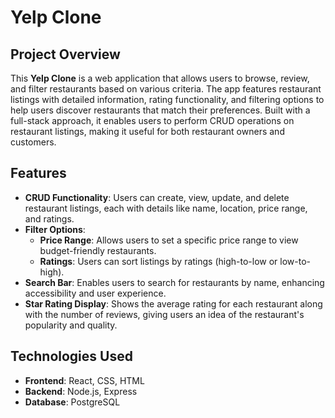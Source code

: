 # Yelp Clone

## Project Overview

This **Yelp Clone** is a web application that allows users to browse, review, and filter restaurants based on various criteria. The app features restaurant listings with detailed information, rating functionality, and filtering options to help users discover restaurants that match their preferences. Built with a full-stack approach, it enables users to perform CRUD operations on restaurant listings, making it useful for both restaurant owners and customers.

## Features

- **CRUD Functionality**: Users can create, view, update, and delete restaurant listings, each with details like name, location, price range, and ratings.
- **Filter Options**:
  - **Price Range**: Allows users to set a specific price range to view budget-friendly restaurants.
  - **Ratings**: Users can sort listings by ratings (high-to-low or low-to-high).
- **Search Bar**: Enables users to search for restaurants by name, enhancing accessibility and user experience.
- **Star Rating Display**: Shows the average rating for each restaurant along with the number of reviews, giving users an idea of the restaurant's popularity and quality.

## Technologies Used

- **Frontend**: React, CSS, HTML
- **Backend**: Node.js, Express
- **Database**: PostgreSQL
